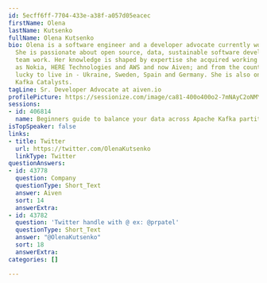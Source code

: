 ```yaml
---
id: 5ecff6ff-7704-433e-a38f-a057d05eacec
firstName: Olena
lastName: Kutsenko
fullName: Olena Kutsenko
bio: Olena is a software engineer and a developer advocate currently working at Aiven.
  She is passionate about open source, data, sustainable software development and
  team work. Her knowledge is shaped by expertise she acquired working in such companies
  as Nokia, HERE Technologies and AWS and now Aiven; and from the countries she was
  lucky to live in - Ukraine, Sweden, Spain and Germany. She is also one of Apache
  Kafka Catalysts.
tagLine: Sr. Developer Advocate at aiven.io
profilePicture: https://sessionize.com/image/ca81-400o400o2-7mNAyC2oNMYeSPsawgJ18C.jpg
sessions:
- id: 406814
  name: Beginners guide to balance your data across Apache Kafka partitions
isTopSpeaker: false
links:
- title: Twitter
  url: https://twitter.com/OlenaKutsenko
  linkType: Twitter
questionAnswers:
- id: 43778
  question: Company
  questionType: Short_Text
  answer: Aiven
  sort: 14
  answerExtra: 
- id: 43782
  question: 'Twitter handle with @ ex: @prpatel'
  questionType: Short_Text
  answer: "@OlenaKutsenko"
  sort: 18
  answerExtra: 
categories: []

---
```


